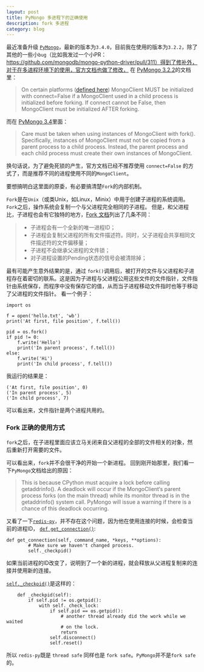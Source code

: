 ```yaml
---
layout: post
title: PyMongo 多进程下的正确使用
description: fork 多进程
category: blog
---
```


最近准备升级 [`PyMongo`](https://github.com/mongodb/mongo-python-driver)，最新的版本为`3.4.0`，目前我在使用的版本为`3.2.2`，除了其他的一些小`bug`（比如我发过一个小PR：https://github.com/mongodb/mongo-python-driver/pull/311）得到了修补外，对于在多进程环境下的使用，官方文档也做了修改，
在 [PyMongo 3.2.2](https://api.mongodb.com/python/3.2.2/faq.html#using-pymongo-with-multiprocessing)的文档里：

> On certain platforms ([defined here](https://hg.python.org/cpython/file/d2b8354e87f5/Modules/socketmodule.c#l187)) MongoClient MUST be initialized with connect=False if a MongoClient used in a child process is initialized before forking. If connect cannot be False, then MongoClient must be initialized AFTER forking.

而在 [PyMongo 3.4](https://api.mongodb.com/python/3.4.0/faq.html#using-pymongo-with-multiprocessing)里面：

> Care must be taken when using instances of MongoClient with fork(). Specifically, instances of MongoClient must not be copied from a parent process to a child process. Instead, the parent process and each child process must create their own instances of MongoClient.  

换句话说，为了避免死锁的产生，官方文档已经不推荐使用 `connect=False` 的方式了，而是推荐不同的进程使用不同的`MongoClient`。

要想搞明白这里面的原委，有必要搞清楚`Fork`的内部机制。

`Fork`是在`Unix`（或类Unix，如Linux，Minix）中用于创建子进程的系统调用。
`Fork`之后，操作系统会复制一个与父进程完全相同的子进程。
但是，和父进程比，子进程也会有它独特的地方，[Fork 文档](http://www.gnu.org/software/libc/manual/html_node/Creating-a-Process.html#Creating-a-Process)列出了几条不同：

>* 子进程会有一个全新的唯一进程ID；
>* 子进程会复制父进程的所有文件描述符。同时，父子进程会共享相同文件描述符的文件偏移量；
>* 子进程不会继承父进程的文件锁；
>* 对子进程设置的Pending状态的信号会被清除掉；

最有可能产生意外结果的是，通过 `fork()`调用后，被打开的文件与父进程和子进程存在着密切的联系。这是因为子进程与父进程公用这些文件的文件指针，文件指针由系统保存，而程序中没有保存它的值，从而当子进程移动文件指时也等于移动了父进程的文件指针。
看一个例子：

```
import os

f = open('hello.txt', 'wb')
print('At first, file position', f.tell())

pid = os.fork()
if pid != 0:
    f.write('Hello')
    print('In parent process', f.tell())
else:
    f.write('Hi')
    print('In child process', f.tell())

```
我运行的结果是：

```
('At first, file position', 0)
('In parent process', 5)
('In child process', 7)
```

可以看出来，文件指针是两个进程共用的。

### Fork 正确的使用方式

`fork`之后，在子进程里面应该立马关闭来自父进程的全部的文件相关的对象，然后重新打开需要的文件。

可以看出来，`fork`并不会很干净的开始一个新进程。
回到刚开始那里，我们看一下`PyMongo`文档给出的原因：

> This is because CPython must acquire a lock before calling getaddrinfo(). A deadlock will occur if the MongoClient‘s parent process forks (on the main thread) while its monitor thread is in the getaddrinfo() system call.
PyMongo will issue a warning if there is a chance of this deadlock occurring.

又看了一下[`redis-py`](https://github.com/andymccurdy/redis-py)，并不存在这个问题，因为他在使用连接的时候，会检查当前的进程ID，
[`def get_connection()`](https://github.com/andymccurdy/redis-py/blob/a87ae0ddb5b591f15527312229a7c92284012a5b/redis/connection.py#L1047):

```
def get_connection(self, command_name, *keys, **options):
        # Make sure we haven't changed process.
        self._checkpid()
```
如果当前进程的ID改变了，说明到了一个新的进程，就会释放从父进程复制来的连接并使用新的连接。

[`self._checkpid()`](https://github.com/andymccurdy/redis-py/blob/a87ae0ddb5b591f15527312229a7c92284012a5b/redis/connection.py#L938)是这样的：

```
    def _checkpid(self):
        if self.pid != os.getpid():
            with self._check_lock:
                if self.pid == os.getpid():
                    # another thread already did the work while we waited
                    # on the lock.
                    return
                self.disconnect()
                self.reset()
```
所以 `redis-py`既是 `thread safe` 同样也是 `fork safe`。`PyMongo`并不是`fork safe`的。
